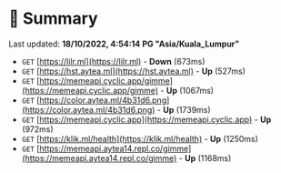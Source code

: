 # 📖 Summary
Last updated: **18/10/2022, 4:54:14 PG "Asia/Kuala_Lumpur"**

- `GET` [https://lilr.ml](https://lilr.ml) - **Down** (673ms)
- `GET` [https://hst.aytea.ml](https://hst.aytea.ml) - **Up** (527ms)
- `GET` [https://memeapi.cyclic.app/gimme](https://memeapi.cyclic.app/gimme) - **Up** (1067ms)
- `GET` [https://color.aytea.ml/4b31d6.png](https://color.aytea.ml/4b31d6.png) - **Up** (1739ms)
- `GET` [https://memeapi.cyclic.app](https://memeapi.cyclic.app) - **Up** (972ms)
- `GET` [https://klik.ml/health](https://klik.ml/health) - **Up** (1250ms)
- `GET` [https://memeapi.aytea14.repl.co/gimme](https://memeapi.aytea14.repl.co/gimme) - **Up** (1168ms)
